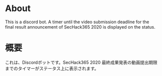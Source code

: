 # About
This is a discord bot. A timer until the video submission deadline for the final result announcement of SecHack365 2020 is displayed on the status. 

# 概要
これは、Discordボットです。SecHack365 2020 最終成果発表の動画提出期限までのタイマーがステータス上に表示されます。